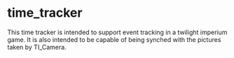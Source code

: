 # time_tracker
This time tracker is intended to support event tracking in a twilight imperium game.  It is also intended to be capable of being synched with the pictures taken by TI_Camera.
